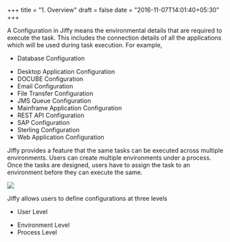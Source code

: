 +++
title = "1. Overview"
draft = false
date = "2016-11-07T14:01:40+05:30"
+++

A Configuration in Jiffy means the environmental details that are required to execute the task. This includes the connection details of all the applications which will be used during task execution. For example, 

* Database Configuration
+ Desktop Application Configuration
+ DOCUBE Configuration
+ Email Configuration
+ File Transfer Configuration
+ JMS Queue Configuration
+ Mainframe Application Configuration
+ REST API Configuration
+ SAP Configuration
+ Sterling Configuration
+ Web Application Configuration 	

Jiffy provides a feature that the same tasks can be executed across multiple environments. Users can create multiple environments under a process. Once the tasks are designed, users have to assign the task to an environment before they can execute the same. 

![](/media/image32.png)

Jiffy allows users to define configurations at three levels

 * User Level
 + Environment Level
 + Process Level
